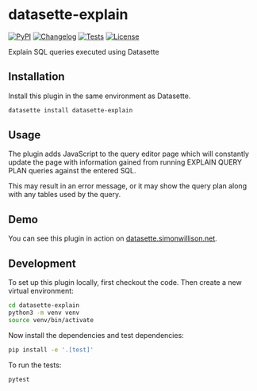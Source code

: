 # datasette-explain

[![PyPI](https://img.shields.io/pypi/v/datasette-explain.svg)](https://pypi.org/project/datasette-explain/)
[![Changelog](https://img.shields.io/github/v/release/simonw/datasette-explain?include_prereleases&label=changelog)](https://github.com/simonw/datasette-explain/releases)
[![Tests](https://github.com/simonw/datasette-explain/workflows/Test/badge.svg)](https://github.com/simonw/datasette-explain/actions?query=workflow%3ATest)
[![License](https://img.shields.io/badge/license-Apache%202.0-blue.svg)](https://github.com/simonw/datasette-explain/blob/main/LICENSE)

Explain SQL queries executed using Datasette

## Installation

Install this plugin in the same environment as Datasette.
```bash
datasette install datasette-explain
```
## Usage

The plugin adds JavaScript to the query editor page which will constantly update the page with information gained from running EXPLAIN QUERY PLAN queries against the entered SQL.

This may result in an error message, or it may show the query plan along with any tables used by the query.

## Demo

You can see this plugin in action on [datasette.simonwillison.net](https://datasette.simonwillison.net/simonwillisonblog?sql=select%0D%0A++blog_tag.tag%2C%0D%0A++blog_blogmark.link_title%2C%0D%0A++blog_blogmark.link_url%0D%0Afrom%0D%0A++blog_blogmark_tags%0D%0A++join+blog_tag+on+tag_id+%3D+blog_tag.id%0D%0A++join+blog_blogmark+on+blog_blogmark_tags.blogmark_id+%3D+blog_blogmark.id%0D%0Aorder+by+blog_blogmark.id+desc).

## Development

To set up this plugin locally, first checkout the code. Then create a new virtual environment:
```bash
cd datasette-explain
python3 -m venv venv
source venv/bin/activate
```
Now install the dependencies and test dependencies:
```bash
pip install -e '.[test]'
```
To run the tests:
```bash
pytest
```
